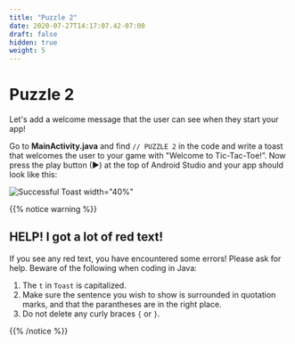 ```yaml
---
title: "Puzzle 2"
date: 2020-07-27T14:17:07.42-07:00
draft: false
hidden: true
weight: 5
---
```


# Puzzle 2
Let's add a welcome message that the user can see when they start your app!

Go to **MainActivity.java** and find `// PUZZLE 2` in the code and write a toast that welcomes the user to your game with "Welcome to Tic-Tac-Toe!”. Now press the play button (►) at the top of Android Studio and your app should look like this:

![Successful Toast width="40%"](../resources/_gen/images/toast_success.png "Example of game with successful welcome to Tic Tac Toe text displayed using toast")

{{% notice warning %}}
## HELP! I got a lot of red text!

If you see any red text, you have encountered some errors! Please ask for help. Beware of the following when coding in Java:

1. The `t` in `Toast` is capitalized.
2. Make sure the sentence you wish to show is surrounded in quotation marks, and that the parantheses are in the right place.
3. Do not delete any curly braces `{` or `}`.

{{% /notice %}}